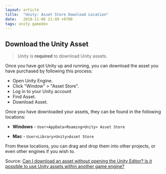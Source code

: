 ```yaml
---
layout: article
title:  "Unity: Asset Store Download Location"
date:   2018-11-06 21:49 +0700
tags: unity gamedev
---
```


## Download the Unity Asset

> Unity is **required** to download Unity assets.

Once you have got Unity up and running, you can download the asset you have purchased by following this process:

- Open Unity Engine.
- Click "Window" > "Asset Store".
- Log in to your Unity account
- Find Asset.
- Download Asset.

Once you have downloaded your assets, they can be found in the following locations:

- **Windows** - `User>AppData>Roaming>Unity> Asset Store`

- **Mac** - `User>Library>Unity>Asset Store`

From these locations, you can drag and drop them into other projects, or even other engines if you wish to.

Source: [Can I download an asset without opening the Unity Editor? Is it possible to use Unity assets within another game engine?](https://support.unity3d.com/hc/en-us/articles/205578249-Can-I-download-an-asset-without-opening-the-Unity-Editor-Is-it-possible-to-use-Unity-assets-within-another-game-engine-)
